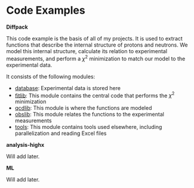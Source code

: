 # Code Examples


**Diffpack**

This code example is the basis of all of my projects.
It is used to extract functions that describe the internal structure of protons and neutrons.
We model this internal structure, calculate its relation to experimental measurements, and perform a $\chi^2$ minimization to match our model to the experimental data.

It consists of the following modules:
* <u>database</u>: Experimental data is stored here
* <u>fitlib</u>: This module contains the central code that performs the $\chi^2$ minimization
* <u>qcdlib</u>: This module is where the functions are modeled
* <u>obslib</u>: This module relates the functions to the experimental measurements
* <u>tools</u>: This module contains tools used elsewhere, including parallelization and reading Excel files


**analysis-highx**

Will add later.

**ML**

Will add later.






